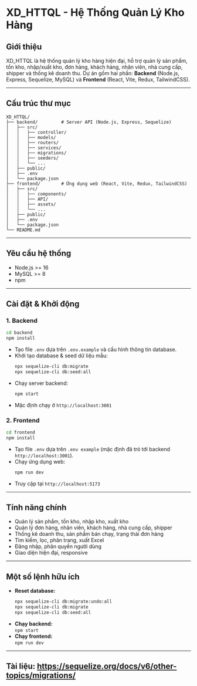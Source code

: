 # XD_HTTQL - Hệ Thống Quản Lý Kho Hàng

## Giới thiệu

XD_HTTQL là hệ thống quản lý kho hàng hiện đại, hỗ trợ quản lý sản phẩm, tồn kho, nhập/xuất kho, đơn hàng, khách hàng, nhân viên, nhà cung cấp, shipper và thống kê doanh thu. Dự án gồm hai phần: **Backend** (Node.js, Express, Sequelize, MySQL) và **Frontend** (React, Vite, Redux, TailwindCSS).

---

## Cấu trúc thư mục

```
XD_HTTQL/
├── backend/         # Server API (Node.js, Express, Sequelize)
│   ├── src/
│   │   ├── controller/
│   │   ├── models/
│   │   ├── routers/
│   │   ├── services/
│   │   ├── migrations/
│   │   ├── seeders/
│   │   └── ...
│   ├── public/
│   ├── .env
│   └── package.json
├── frontend/        # Ứng dụng web (React, Vite, Redux, TailwindCSS)
│   ├── src/
│   │   ├── components/
│   │   ├── API/
│   │   ├── assets/
│   │   └── ...
│   ├── public/
│   ├── .env
│   └── package.json
└── README.md
```

---

## Yêu cầu hệ thống

- Node.js >= 16
- MySQL >= 8
- npm

---

## Cài đặt & Khởi động

### 1. Backend

```bash
cd backend
npm install
```

- Tạo file `.env` dựa trên `.env.example` và cấu hình thông tin database.
- Khởi tạo database & seed dữ liệu mẫu:
  ```bash
  npx sequelize-cli db:migrate
  npx sequelize-cli db:seed:all
  ```
- Chạy server backend:
  ```bash
  npm start
  ```
- Mặc định chạy ở `http://localhost:3001`

### 2. Frontend

```bash
cd frontend
npm install
```

- Tạo file `.env` dựa trên `.env example` (mặc định đã trỏ tới backend `http://localhost:3001`).
- Chạy ứng dụng web:
  ```bash
  npm run dev
  ```
- Truy cập tại `http://localhost:5173`

---

## Tính năng chính

- Quản lý sản phẩm, tồn kho, nhập kho, xuất kho
- Quản lý đơn hàng, nhân viên, khách hàng, nhà cung cấp, shipper
- Thống kê doanh thu, sản phẩm bán chạy, trạng thái đơn hàng
- Tìm kiếm, lọc, phân trang, xuất Excel
- Đăng nhập, phân quyền người dùng
- Giao diện hiện đại, responsive

---

## Một số lệnh hữu ích

- **Reset database:**
  ```bash
  npx sequelize-cli db:migrate:undo:all
  npx sequelize-cli db:migrate
  npx sequelize-cli db:seed:all
  ```
- **Chạy backend:**  
  `npm start`
- **Chạy frontend:**  
  `npm run dev`

---
## Tài liệu: https://sequelize.org/docs/v6/other-topics/migrations/
